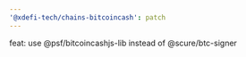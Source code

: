 ```yaml
---
'@xdefi-tech/chains-bitcoincash': patch
---
```


feat: use @psf/bitcoincashjs-lib instead of @scure/btc-signer
